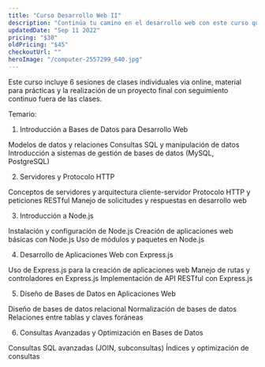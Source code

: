 ```yaml
---
title: "Curso Desarrollo Web II"
description: "Continúa tu camino en el desarrollo web con este curso que abarca bases de datos, servidores, HTTP, lenguajes de backend y frameworks como Node.js. Aprende a crear aplicaciones web completas y dinámicas."
updatedDate: "Sep 11 2022"
pricing: "$30"
oldPricing: "$45"
checkoutUrl: ""
heroImage: "/computer-2557299_640.jpg"
---
```


Este curso incluye 6 sesiones de clases individuales via online, material para prácticas y la realización de un proyecto final con seguimiento continuo fuera de las clases.

Temario:

1. Introducción a Bases de Datos para Desarrollo Web

Modelos de datos y relaciones
Consultas SQL y manipulación de datos
Introducción a sistemas de gestión de bases de datos (MySQL, PostgreSQL)

2. Servidores y Protocolo HTTP

Conceptos de servidores y arquitectura cliente-servidor
Protocolo HTTP y peticiones RESTful
Manejo de solicitudes y respuestas en desarrollo web

3. Introducción a Node.js

Instalación y configuración de Node.js
Creación de aplicaciones web básicas con Node.js
Uso de módulos y paquetes en Node.js

4. Desarrollo de Aplicaciones Web con Express.js

Uso de Express.js para la creación de aplicaciones web
Manejo de rutas y controladores en Express.js
Implementación de API RESTful con Express.js

5. Diseño de Bases de Datos en Aplicaciones Web

Diseño de bases de datos relacional
Normalización de bases de datos
Relaciones entre tablas y claves foráneas

6. Consultas Avanzadas y Optimización en Bases de Datos

Consultas SQL avanzadas (JOIN, subconsultas)
Índices y optimización de consultas